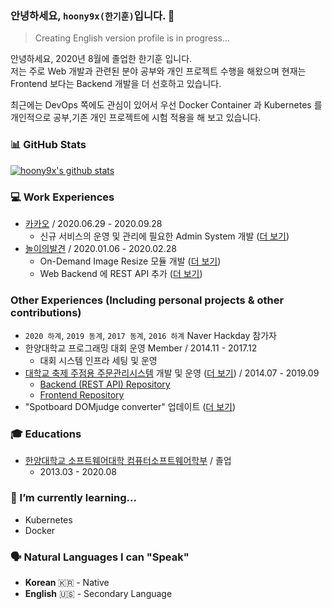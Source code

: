### 안녕하세요, `hoony9x(한기훈)`입니다. 👋
> Creating English version profile is in progress...

안녕하세요, 2020년 8월에 졸업한 한기훈 입니다.  
저는 주로 Web 개발과 관련된 분야 공부와 개인 프로젝트 수행을 해왔으며 현재는 Frontend 보다는 Backend 개발을 더 선호하고 있습니다.

최근에는 DevOps 쪽에도 관심이 있어서 우선 Docker Container 과 Kubernetes 를 개인적으로 공부,기존 개인 프로젝트에 시험 적용을 해 보고 있습니다.

### 📊 GitHub Stats
[![hoony9x's github stats](https://github-readme-stats.vercel.app/api?username=hoony9x&show_icons=true&include_all_commits=true&count_private=true&title_color=000000&text_color=4C4C4C&icon_color=A6A6A6)](https://github.com/hoony9x)

### 💻 Work Experiences
- [카카오](https://www.kakaocorp.com) / 2020.06.29 - 2020.09.28
    - 신규 서비스의 운영 및 관리에 필요한 Admin System 개발 ([더 보기](work_experiences/kakao_brand_new_service_admin_system.md))
- [놀이의발견](https://nolbal.com) / 2020.01.06 - 2020.02.28
    - On-Demand Image Resize 모듈 개발 ([더 보기](work_experiences/nolbal_image_resize_module.md))
    - Web Backend 에 REST API 추가 ([더 보기](work_experiences/nolbal_rest_api.md))

### Other Experiences (Including personal projects & other contributions)
- `2020 하계`, `2019 동계`, `2017 동계`, `2016 하계` Naver Hackday 참가자
- 한양대학교 프로그래밍 대회 운영 Member / 2014.11 - 2017.12
    - 대회 시스템 인프라 세팅 및 운영
- [대학교 축제 주점용 주문관리시스템](https://github.com/HYU-OMS) 개발 및 운영 ([더 보기](other_experiences/hyu_oms.md)) / 2014.07 - 2019.09
    - [Backend (REST API) Repository](https://github.com/HYU-OMS/hyu_oms_api_v3)
    - [Frontend Repository](https://github.com/HYU-OMS/hyu_oms_webapp_v4)
- "Spotboard DOMjudge converter" 업데이트 ([더 보기](other_experiences/spotboard_domjudge_converter_contribution.md))

### 🎓 Educations
- [한양대학교 소프트웨어대학 컴퓨터소프트웨어학부](http://cs.hanyang.ac.kr) / 졸업
    - 2013.03 - 2020.08

### 🌱 I’m currently learning...
- Kubernetes
- Docker

### 🗣️ Natural Languages I can "Speak"
* **Korean** 🇰🇷 - Native
* **English** 🇺🇸 - Secondary Language
